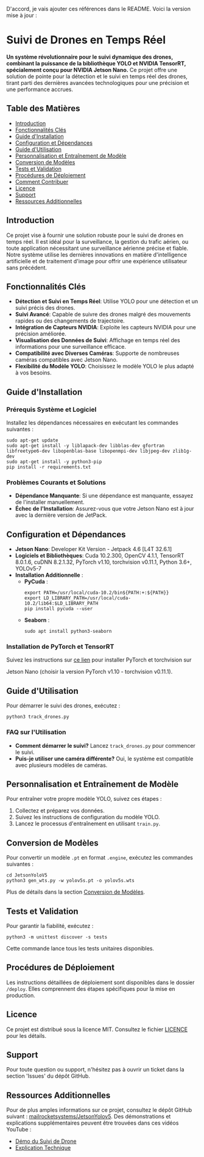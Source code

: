 D'accord, je vais ajouter ces références dans le README. Voici la version mise à jour :



# Suivi de Drones en Temps Réel

**Un système révolutionnaire pour le suivi dynamique des drones, combinant la puissance de la bibliothèque YOLO et NVIDIA TensorRT, spécialement conçu pour NVIDIA Jetson Nano.** Ce projet offre une solution de pointe pour la détection et le suivi en temps réel des drones, tirant parti des dernières avancées technologiques pour une précision et une performance accrues.

## Table des Matières
- [Introduction](#introduction)
- [Fonctionnalités Clés](#fonctionnalités-clés)
- [Guide d'Installation](#guide-dinstallation)
- [Configuration et Dépendances](#configuration-et-dépendances)
- [Guide d'Utilisation](#guide-dutilisation)
- [Personnalisation et Entraînement de Modèle](#personnalisation-et-entraînement-de-modèle)
- [Conversion de Modèles](#conversion-de-modèles)
- [Tests et Validation](#tests-et-validation)
- [Procédures de Déploiement](#procédures-de-déploiement)
- [Comment Contribuer](#comment-contribuer)
- [Licence](#licence)
- [Support](#support)
- [Ressources Additionnelles](#ressources-additionnelles)

## Introduction
Ce projet vise à fournir une solution robuste pour le suivi de drones en temps réel. Il est idéal pour la surveillance, la gestion du trafic aérien, ou toute application nécessitant une surveillance aérienne précise et fiable. Notre système utilise les dernières innovations en matière d'intelligence artificielle et de traitement d'image pour offrir une expérience utilisateur sans précédent.

## Fonctionnalités Clés
- **Détection et Suivi en Temps Réel**: Utilise YOLO pour une détection et un suivi précis des drones.
- **Suivi Avancé**: Capable de suivre des drones malgré des mouvements rapides ou des changements de trajectoire.
- **Intégration de Capteurs NVIDIA**: Exploite les capteurs NVIDIA pour une précision améliorée.
- **Visualisation des Données de Suivi**: Affichage en temps réel des informations pour une surveillance efficace.
- **Compatibilité avec Diverses Caméras**: Supporte de nombreuses caméras compatibles avec Jetson Nano.
- **Flexibilité du Modèle YOLO**: Choisissez le modèle YOLO le plus adapté à vos besoins.

## Guide d'Installation
### Prérequis Système et Logiciel
Installez les dépendances nécessaires en exécutant les commandes suivantes :
```shell
sudo apt-get update
sudo apt-get install -y liblapack-dev libblas-dev gfortran libfreetype6-dev libopenblas-base libopenmpi-dev libjpeg-dev zlib1g-dev
sudo apt-get install -y python3-pip
pip install -r requirements.txt
```

### Problèmes Courants et Solutions
- **Dépendance Manquante**: Si une dépendance est manquante, essayez de l'installer manuellement.
- **Échec de l'Installation**: Assurez-vous que votre Jetson Nano est à jour avec la dernière version de JetPack.

## Configuration et Dépendances
- **Jetson Nano**: Developer Kit Version - Jetpack 4.6 [L4T 32.6.1]
- **Logiciels et Bibliothèques**: Cuda 10.2.300, OpenCV 4.1.1, TensorRT 8.0.1.6, cuDNN 8.2.1.32, PyTorch v1.10, torchvision v0.11.1, Python 3.6+, YOLOv5-7
- **Installation Additionnelle** :
   - **PyCuda** :
     ```shell
     export PATH=/usr/local/cuda-10.2/bin${PATH:+:${PATH}}
     export LD_LIBRARY_PATH=/usr/local/cuda-10.2/lib64:$LD_LIBRARY_PATH
     pip install pycuda --user
     ```
   - **Seaborn** :
     ```shell
     sudo apt install python3-seaborn
     ```

### Installation de PyTorch et TensorRT
Suivez les instructions sur [ce lien](https://forums.developer.nvidia.com/t/pytorch-for-jetson/72048) pour installer PyTorch et torchvision sur

 Jetson Nano (choisir la version PyTorch v1.10 - torchvision v0.11.1).

## Guide d'Utilisation
Pour démarrer le suivi des drones, exécutez :
```shell
python3 track_drones.py
```
### FAQ sur l'Utilisation
- **Comment démarrer le suivi?** Lancez `track_drones.py` pour commencer le suivi.
- **Puis-je utiliser une caméra différente?** Oui, le système est compatible avec plusieurs modèles de caméras.

## Personnalisation et Entraînement de Modèle
Pour entraîner votre propre modèle YOLO, suivez ces étapes :
1. Collectez et préparez vos données.
2. Suivez les instructions de configuration du modèle YOLO.
3. Lancez le processus d'entraînement en utilisant `train.py`.

## Conversion de Modèles
Pour convertir un modèle `.pt` en format `.engine`, exécutez les commandes suivantes :
```shell
cd JetsonYoloV5
python3 gen_wts.py -w yolov5s.pt -o yolov5s.wts
```
Plus de détails dans la section [Conversion de Modèles](#conversion-de-modèles).

## Tests et Validation
Pour garantir la fiabilité, exécutez :
```shell
python3 -m unittest discover -s tests
```
Cette commande lance tous les tests unitaires disponibles.

## Procédures de Déploiement
Les instructions détaillées de déploiement sont disponibles dans le dossier `/deploy`. Elles comprennent des étapes spécifiques pour la mise en production.


## Licence
Ce projet est distribué sous la licence MIT. Consultez le fichier [LICENCE](LICENSE) pour les détails.

## Support
Pour toute question ou support, n'hésitez pas à ouvrir un ticket dans la section 'Issues' du dépôt GitHub.

## Ressources Additionnelles
Pour de plus amples informations sur ce projet, consultez le dépôt GitHub suivant : [mailrocketsystems/JetsonYolov5](https://github.com/mailrocketsystems/JetsonYolov5). Des démonstrations et explications supplémentaires peuvent être trouvées dans ces vidéos YouTube :
- [Démo du Suivi de Drone](https://www.youtube.com/watch?v=ErWC3nBuV6k&ab_channel=RocketSystems)
- [Explication Technique](https://www.youtube.com/watch?v=-Vu65N1NRWw&ab_channel=RocketSystems)

